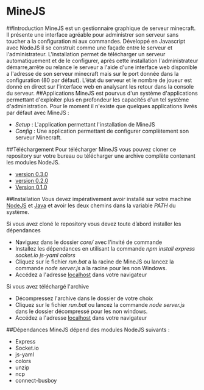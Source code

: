 # MineJS
##Introduction
MineJS est un gestionnaire graphique de serveur minecraft. Il présente une interface agréable pour administrer son serveur sans toucher a la configuration ni aux commandes. Développé en Javascript avec NodeJS il se construit comme une façade entre le serveur et l'administrateur. L'installation permet de télécharger un serveur automatiquement et de le configurer, après cette installation l'administrateur démarre,arrête ou relance le serveur a l'aide d'une interface web disponible a l'adresse de son serveur minecraft mais sur le port donnée dans la configuration (80 par défaut). L’état du serveur et le nombre de joueur est donné en direct sur l'interface web en analysant les retour dans la console du serveur.
##Applications
MineJS est pourvus d'un système d'applications permettant d'exploiter plus en profondeur les capacités d'un tel système d'administration. Pour le moment il n'existe que quelques applications livrés par défaut avec MineJS :

 * *Setup* : L'application permettant l'installation de MineJS
 * *Config* : Une application permettant de configurer complètement son serveur Minecraft.

##Téléchargement
Pour télécharger MineJS vous pouvez cloner ce repository sur votre bureau ou télécharger une archive complète contenant les modules NodeJS.

 * [version 0.3.0](https://dl.dropboxusercontent.com/u/50252996/MineJS/Release/MineJS-030.zip)
 * [version 0.2.0](https://dl.dropboxusercontent.com/u/50252996/Karton/MineJS-020.zip)
 * [Version 0.1.0](https://dl.dropboxusercontent.com/u/50252996/Karton/MineJS-010.zip)

##Installation
Vous devez impérativement avoir installé sur votre machine [NodeJS](https://nodejs.org/) et [Java](https://www.java.com/fr/download/) et avoir les deux chemins dans la variable *PATH* du système.

Si vous avez cloné le repository vous devez toute d’abord installer les dépendances

 * Naviguez dans le dossier *core/* avec l'invité de commande
 * Installez les dépendances en utilisant la commande *npm install express socket.io js-yaml colors*
 * Cliquez sur le fichier *run.bat* a la racine de MineJS ou lancez la commande *node server.js* a la racine pour les non Windows.
 * Accédez a l'adresse [localhost](http://127.0.0.1/) dans votre navigateur

Si vous avez téléchargé l'archive

 * Décompressez l'archive dans le dossier de votre choix
 * Cliquez sur le fichier *run.bat* ou lancez la commande *node server.js* dans le dossier décompressé pour les non windows.
 * Accédez a l'adresse [localhost](http://127.0.0.1/) dans votre navigateur

##Dépendances
MineJS dépend des modules NodeJS suivants :

 * Express
 * Socket.io
 * js-yaml
 * colors
 * unzip
 * ncp
 * connect-busboy
